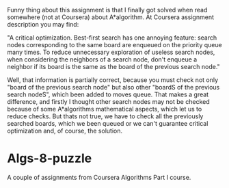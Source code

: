 Funny thing about this assignment is that I finally got solved when read somewhere (not at Coursera)
about A*algorithm.
At Coursera assignment description you may find:

"A critical optimization. Best-first search has one annoying feature: search nodes corresponding 
to the same board are enqueued on the priority queue many times. 
To reduce unnecessary exploration of useless search nodes, when considering the neighbors of a search node, 
don't enqueue a neighbor if its board is the same as the board of the previous search node."

Well, that information is partially correct, because you must check not only "board of the previous search node"
but also other "boardS of the previous search nodeS", which been added to moves queue.
That makes a great difference, and firstly I thought other search nodes may not be checked because of some 
A*algorithms mathematical aspects, which let us to reduce checks.
But thats not true, we have to check all the previously searched boards, which we been queued
or we can't guarantee critical optimization and, of course, the solution.

# Algs-8-puzzle
A couple of assignments from Coursera Algorithms Part I course.
